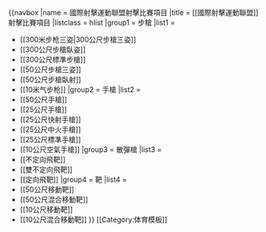 {{navbox
|name  = 國際射擊運動聯盟射擊比賽項目
|title = [[國際射擊運動聯盟]]射擊比賽項目
|listclass = hlist
|group1 = 步槍
|list1 = 
* [[300米步枪三姿|300公尺步槍三姿]]
* [[300公尺步槍臥姿]]
* [[300公尺標準步槍]]
* [[50公尺步槍三姿]]
* [[50公尺步槍臥射]]
* [[10米气步枪]]
|group2 = 手槍
|list2 = 
* [[50公尺手槍]]
* [[25公尺手槍]]
* [[25公尺快射手槍]]
* [[25公尺中火手槍]]
* [[25公尺標準手槍]]
* [[10公尺空氣手槍]]
|group3 = 散彈槍
|list3 = 
* [[不定向飛靶]]
* [[雙不定向飛靶]]
* [[定向飛靶]]
|group4 = 靶
|list4 = 
* [[50公尺移動靶]]
* [[50公尺混合移動靶]]
* [[10公尺移動靶]]
* [[10公尺混合移動靶]]
}}<noinclude>
[[Category:体育模板]]
</noinclude>